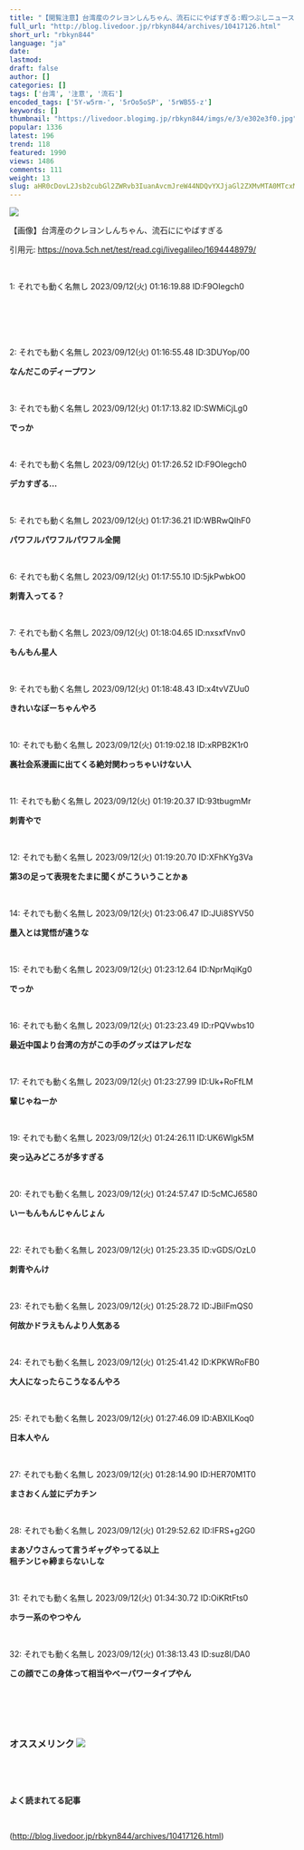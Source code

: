 ```yaml
---
title: "【閲覧注意】台湾産のクレヨンしんちゃん、流石ににやばすぎる:暇つぶしニュース"
full_url: "http://blog.livedoor.jp/rbkyn844/archives/10417126.html"
short_url: "rbkyn844"
language: "ja"
date: 
lastmod: 
draft: false
author: []
categories: []
tags: ['台湾', '注意', '流石']
encoded_tags: ['5Y-w5rm-', '5rOo5oSP', '5rWB55-z']
keywords: []
thumbnail: "https://livedoor.blogimg.jp/rbkyn844/imgs/e/3/e302e3f0.jpg"
popular: 1336
latest: 196
trend: 118
featured: 1990
views: 1486
comments: 111
weight: 13
slug: aHR0cDovL2Jsb2cubGl2ZWRvb3IuanAvcmJreW44NDQvYXJjaGl2ZXMvMTA0MTcxMjYuaHRtbA==
---
```


![](https://livedoor.blogimg.jp/rbkyn844/imgs/e/3/e302e3f0.jpg)

<div><p>【画像】台湾産のクレヨンしんちゃん、流石ににやばすぎる</p><p>引用元: <a title='' target='_blank' href='https://nova.5ch.net/test/read.cgi/livegalileo/1694448979/'>https://nova.5ch.net/test/read.cgi/livegalileo/1694448979/ </a> </p><br><p class='res1'>1: それでも動く名無し 2023/09/12(火) 01:16:19.88 ID:F9OIegch0 </p> <p class='res2'><b> </b></p><blockquote class='imgur-embed-pub'></blockquote><b> </b><br><br> <br><br> <p class='res1'>2: それでも動く名無し 2023/09/12(火) 01:16:55.48 ID:3DUYop/00 </p> <p class='res2'><b> なんだこのディープワン </b></p><br> <p class='res1'>3: それでも動く名無し 2023/09/12(火) 01:17:13.82 ID:SWMiCjLg0 </p> <p class='res2'><b> でっか </b></p><br> <p class='res1'>4: それでも動く名無し 2023/09/12(火) 01:17:26.52 ID:F9OIegch0 </p> <p class='res2'><b> デカすぎる… </b></p><br> <p class='res1'>5: それでも動く名無し 2023/09/12(火) 01:17:36.21 ID:WBRwQIhF0 </p> <p class='res2'><b> パワフルパワフルパワフル全開 </b></p><br> <p class='res1'>6: それでも動く名無し 2023/09/12(火) 01:17:55.10 ID:5jkPwbkO0 </p> <p class='res2'><b> 刺青入ってる？ </b></p><br> <p class='res1'>7: それでも動く名無し 2023/09/12(火) 01:18:04.65 ID:nxsxfVnv0 </p> <p class='res2'><b> もんもん星人 </b></p><br> <p class='res1'>9: それでも動く名無し 2023/09/12(火) 01:18:48.43 ID:x4tvVZUu0 </p> <p class='res2'><b> きれいなぼーちゃんやろ </b></p><br> <p class='no-pc'></p> <p class='res1'>10: それでも動く名無し 2023/09/12(火) 01:19:02.18 ID:xRPB2K1r0 </p> <p class='res2'><b> 裏社会系漫画に出てくる絶対関わっちゃいけない人 </b></p><br> <p class='res1'>11: それでも動く名無し 2023/09/12(火) 01:19:20.37 ID:93tbugmMr </p> <p class='res2'><b> 刺青やで </b></p><br> <p class='res1'>12: それでも動く名無し 2023/09/12(火) 01:19:20.70 ID:XFhKYg3Va </p> <p class='res2'><b> 第3の足って表現をたまに聞くがこういうことかぁ </b></p><br> <p class='res1'>14: それでも動く名無し 2023/09/12(火) 01:23:06.47 ID:JUi8SYV50 </p> <p class='res2'><b> 墨入とは覚悟が違うな </b></p><br> <p class='res1'>15: それでも動く名無し 2023/09/12(火) 01:23:12.64 ID:NprMqiKg0 </p> <p class='res2'><b> でっか </b></p><br> <p class='res1'>16: それでも動く名無し 2023/09/12(火) 01:23:23.49 ID:rPQVwbs10 </p> <p class='res2'><b> 最近中国より台湾の方がこの手のグッズはアレだな </b></p><br> <p class='res1'>17: それでも動く名無し 2023/09/12(火) 01:23:27.99 ID:Uk+RoFfLM </p> <p class='res2'><b> 輩じゃねーか </b></p><br> <p class='res1'>19: それでも動く名無し 2023/09/12(火) 01:24:26.11 ID:UK6Wlgk5M </p> <p class='res2'><b> 突っ込みどころが多すぎる </b></p><br> <p class='res1'>20: それでも動く名無し 2023/09/12(火) 01:24:57.47 ID:5cMCJ6580 </p> <p class='res2'><b> いーもんもんじゃんじょん </b></p><br> <p class='res1'>22: それでも動く名無し 2023/09/12(火) 01:25:23.35 ID:vGDS/OzL0 </p> <p class='res2'><b> 刺青やんけ </b></p><br> <p class='res1'>23: それでも動く名無し 2023/09/12(火) 01:25:28.72 ID:JBiIFmQS0 </p> <p class='res2'><b> 何故かドラえもんより人気ある </b></p><br> <p class='res1'>24: それでも動く名無し 2023/09/12(火) 01:25:41.42 ID:KPKWRoFB0 </p> <p class='res2'><b> 大人になったらこうなるんやろ </b></p><br> <p class='res1'>25: それでも動く名無し 2023/09/12(火) 01:27:46.09 ID:ABXILKoq0 </p> <p class='res2'><b> 日本人やん </b></p><br> <p class='res1'>27: それでも動く名無し 2023/09/12(火) 01:28:14.90 ID:HER70M1T0 </p> <p class='res2'><b> まさおくん並にデカチン </b></p><br> <p class='res1'>28: それでも動く名無し 2023/09/12(火) 01:29:52.62 ID:IFRS+g2G0 </p> <p class='res2'><b> まあゾウさんって言うギャグやってる以上 <br> 租チンじゃ締まらないしな </b></p><br> <p class='res1'>31: それでも動く名無し 2023/09/12(火) 01:34:30.72 ID:OiKRtFts0 </p> <p class='res2'><b> ホラー系のやつやん </b></p><br> <p class='res1'>32: それでも動く名無し 2023/09/12(火) 01:38:13.43 ID:suz8l/DA0 </p> <p class='res2'><b> この顔でこの身体って相当やべーパワータイプやん </b></p><br> <p id='5077e33f033c4e934bb013c7c4eb8bbd'> </p><br> <br> <p class='no-pc'></p> <h3 class='linkh'>オススメリンク <img src='http://blog.livedoor.jp/rbkyn844/ftp/fusagikom-fikergh.png'></h3> <p class='link2'> </p><br> <p class='no-pc'></p> <p class='no-pc'><br><p><b>よく読まれてる記事</b></p><br></p> </div>

(http://blog.livedoor.jp/rbkyn844/archives/10417126.html)
